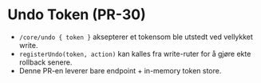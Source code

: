 # Undo Token (PR-30)

- `/core/undo { token }` aksepterer et tokensom ble utstedt ved vellykket write.
- `registerUndo(token, action)` kan kalles fra write-ruter for å gjøre ekte rollback senere.
- Denne PR-en leverer bare endpoint + in-memory token store.